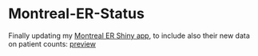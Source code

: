 # Montreal-ER-Status

Finally updating my [Montreal ER Shiny app](https://github.com/jlomako/Montreal-ER), to include also their new data on patient counts: <a href="https://jlomako.shinyapps.io/test/">preview</a>
